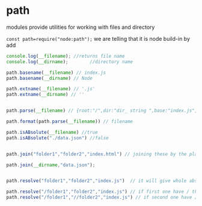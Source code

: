 

# path 

modules  provide utilities for working with files and directory

`const path=require("node:path");`
we are telling that it is node build-in by add

```javascript
console.log(__filename); //returns file name
console.log(__dirname);        //directory name

path.basename(__filename) // index.js
path.basename(__dirname) // Node

path.extname(__filename) // '.js'
path.extname(__dirname) // ''


path.parse(__filename) // {root:"/",dir:"dir_ string ",base:"index.js",ext:".js",name:"index"}

path.format(path.parse(__filename)) // filename

path.isABsolute(__filename) //true
path.isABsolute("./data.json") //false


path.join("folder1","folder2","index.html") // joining these by the platform specific delimenter

path.join(__dirname,"data.json");


path.resolve("folder1","folder2","index.js")  // it will give whole absolute (path from end ) path

path.resolve("/folder1","folder2","index.js") // if first one have / then it will consider folder1 as absolute
path.resolve("/folder1","//folder2","index.js") // if second one have / then it will consider third one as as starting


```

